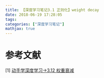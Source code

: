 ```yaml
---
title: 【深度学习笔记3.1 正则化】weight decay
date: 2018-06-19 17:28:05
tags:
categories: ["深度学习笔记"]
mathjax: true
---
```

<!-- more -->

# 参考文献
[1] [动手学深度学习->3.12 权重衰减](https://zh.gluon.ai/chapter_deep-learning-basics/weight-decay.html)

